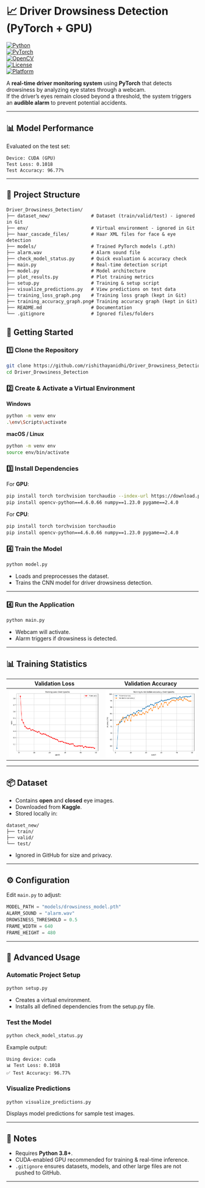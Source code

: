 # 📈 Driver Drowsiness Detection (PyTorch + GPU)  
[![Python](https://img.shields.io/badge/Python-3.8%2B-blue)](https://www.python.org/)  
[![PyTorch](https://img.shields.io/badge/PyTorch-2.0%2B-EE4C2C)](https://pytorch.org/)  
[![OpenCV](https://img.shields.io/badge/OpenCV-4.6.0-green)](https://opencv.org/)  
[![License](https://img.shields.io/badge/License-MIT-yellow)](LICENSE)  
[![Platform](https://img.shields.io/badge/Platform-Windows%20%7C%20Linux%20%7C%20macOS-lightgrey)]()  

A **real-time driver monitoring system** using **PyTorch** that detects drowsiness by analyzing eye states through a webcam.  
If the driver’s eyes remain closed beyond a threshold, the system triggers an **audible alarm** to prevent potential accidents.

---

## 📊 Model Performance
Evaluated on the test set:
```
Device: CUDA (GPU)
Test Loss: 0.1018
Test Accuracy: 96.77%
```

---

## 📂 Project Structure
```
Driver_Drowsiness_Detection/
├── dataset_new/               # Dataset (train/valid/test) - ignored in Git
├── env/                       # Virtual environment - ignored in Git
├── haar_cascade_files/        # Haar XML files for face & eye detection
├── models/                    # Trained PyTorch models (.pth)
├── alarm.wav                  # Alarm sound file
├── check_model_status.py      # Quick evaluation & accuracy check
├── main.py                    # Real-time detection script
├── model.py                   # Model architecture
├── plot_results.py            # Plot training metrics
├── setup.py                   # Training & setup script
├── visualize_predictions.py   # View predictions on test data
├── training_loss_graph.png    # Training loss graph (kept in Git)
├── training_accuracy_graph.png# Training accuracy graph (kept in Git)
├── README.md                  # Documentation
└── .gitignore                 # Ignored files/folders
```

## 🚀 Getting Started

### 1️⃣ Clone the Repository
```bash
git clone https://github.com/rishithayanidhi/Driver_Drowsiness_Detection.git
cd Driver_Drowsiness_Detection
```

### 2️⃣ Create & Activate a Virtual Environment
**Windows**
```bash
python -m venv env
.\env\Scripts\activate
```
**macOS / Linux**
```bash
python -m venv env
source env/bin/activate
```

### 3️⃣ Install Dependencies
For **GPU**:
```bash
pip install torch torchvision torchaudio --index-url https://download.pytorch.org/whl/cu118
pip install opencv-python==4.6.0.66 numpy==1.23.0 pygame==2.4.0
```
For **CPU**:
```bash
pip install torch torchvision torchaudio
pip install opencv-python==4.6.0.66 numpy==1.23.0 pygame==2.4.0
```

### 4️⃣ Train the Model
```bash
python model.py
```
- Loads and preprocesses the dataset.
- Trains the CNN model for driver drowsiness detection.

---

### 4️⃣ Run the Application
```bash
python main.py
```
- Webcam will activate.
- Alarm triggers if drowsiness is detected.

---

## 📊 Training Statistics

| Validation Loss | Validation Accuracy |
|-----------------|---------------------|
| ![Loss Graph](training_loss_graph.png) | ![Accuracy Graph](training_accuracy_graph.png) |

---

## 📦 Dataset
- Contains **open** and **closed** eye images.
- Downloaded from **Kaggle**.
- Stored locally in:
```
dataset_new/
├── train/
├── valid/
└── test/
```
- Ignored in GitHub for size and privacy.

---

## ⚙️ Configuration
Edit `main.py` to adjust:
```python
MODEL_PATH = "models/drowsiness_model.pth"
ALARM_SOUND = "alarm.wav"
DROWSINESS_THRESHOLD = 0.5
FRAME_WIDTH = 640
FRAME_HEIGHT = 480
```

---

## 🎯 Advanced Usage

### Automatic Project Setup
```bash
python setup.py
```
- Creates a virtual environment.
- Installs all defined dependencies from the setup.py file.

### Test the Model
```bash
python check_model_status.py
```
Example output:
```
Using device: cuda
📊 Test Loss: 0.1018
✅ Test Accuracy: 96.77%
```

### Visualize Predictions
```bash
python visualize_predictions.py
```
Displays model predictions for sample test images.

---

## 📜 Notes
- Requires **Python 3.8+**.
- CUDA-enabled GPU recommended for training & real-time inference.
- `.gitignore` ensures datasets, models, and other large files are not pushed to GitHub.

---
